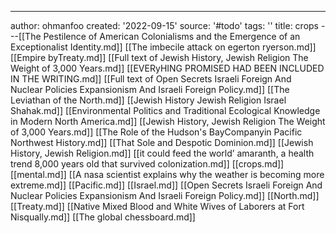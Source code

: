 ---
author: ohmanfoo
created: '2022-09-15'
source: '#todo'
tags: ''
title: crops
---[[The Pestilence of American Colonialisms and the Emergence of an Exceptionalist Identity.md]]
[[The imbecile attack on egerton ryerson.md]]
[[Empire byTreaty.md]]
[[Full text of Jewish History, Jewish Religion The Weight of 3,000 Years.md]]
[[EVERyHING PROMISED HAD BEEN INCLUDED IN THE WRITING.md]]
[[Full text of Open Secrets Israeli Foreign And Nuclear Policies Expansionism And Israeli Foreign Policy.md]]
[[The Leviathan of the North.md]]
[[Jewish History Jewish Religion Israel Shahak.md]]
[[Environmental Politics and Traditional Ecological Knowledge in Modern North America.md]]
[[Jewish History, Jewish Religion The Weight of 3,000 Years.md]]
[[The Role of the Hudson's BayCompanyin Pacific Northwest History.md]]
[[That Sole and Despotic Dominion.md]]
[[Jewish History, Jewish Religion.md]]
[[it could feed the world’ amaranth, a health trend 8,000 years old that survived colonization.md]]
[[crops.md]]
[[mental.md]]
[[A nasa scientist explains why the weather is becoming more extreme.md]]
[[Pacific.md]]
[[Israel.md]]
[[Open Secrets Israeli Foreign And Nuclear Policies Expansionism And Israeli Foreign Policy.md]]
[[North.md]]
[[Treaty.md]]
[[Native Mixed Blood and White Wives of Laborers at Fort Nisqually.md]]
[[The global chessboard.md]]
